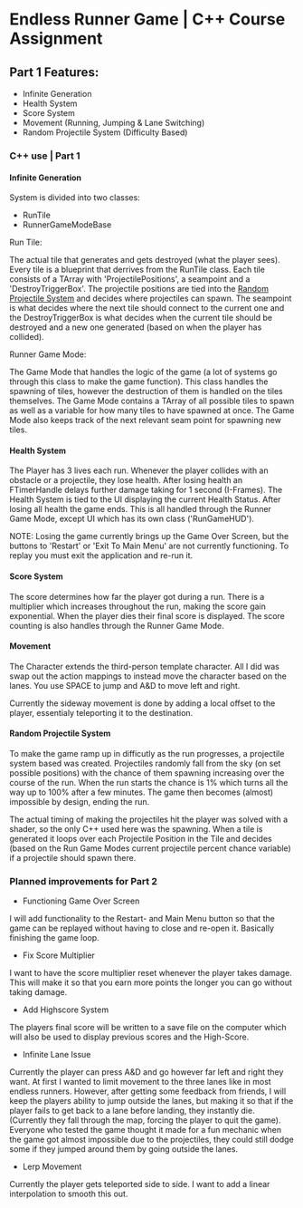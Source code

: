 # Endless Runner Game | C++ Course Assignment

 ## Part 1 Features:
 * Infinite Generation
 * Health System
 * Score System
 * Movement (Running, Jumping & Lane Switching)
 * Random Projectile System (Difficulty Based)
 
 ### C++ use | Part 1
  #### Infinite Generation
  System is divided into two classes:
  * RunTile
  * RunnerGameModeBase
  
  Run Tile:
  
  The actual tile that generates and gets destroyed (what the player sees). Every tile is a blueprint that derrives from the RunTile class. Each tile consists of a TArray with 'ProjectilePositions', a seampoint and a 'DestroyTriggerBox'. The projectile positions are tied into the [Random Projectile System](#random-projectile-system) and decides where projectiles can spawn. The seampoint is what decides where the next tile should connect to the current one and the DestroyTriggerBox is what decides when the current tile should be destroyed and a new one generated (based on when the player has collided).
  
  Runner Game Mode:
  
  The Game Mode that handles the logic of the game (a lot of systems go through this class to make the game function). This class handles the spawning of tiles, however the destruction of them is handled on the tiles themselves. The Game Mode contains a TArray of all possible tiles to spawn as well as a variable for how many tiles to have spawned at once. The Game Mode also keeps track of the next relevant seam point for spawning new tiles.
  
  #### Health System
  The Player has 3 lives each run. Whenever the player collides with an obstacle or a projectile, they lose health. After losing health an FTimerHandle delays further damage taking for 1 second (I-Frames). The Health System is tied to the UI displaying the current Health Status. After losing all health the game ends. This is all handled through the Runner Game Mode, except UI which has its own class ('RunGameHUD').
  
  NOTE: Losing the game currently brings up the Game Over Screen, but the buttons to 'Restart' or 'Exit To Main Menu' are not currently functioning. To replay you must exit the application and re-run it.
  
  #### Score System
  The score determines how far the player got during a run. There is a multiplier which increases throughout the run, making the score gain exponential. When the player dies their final score is displayed. The score counting is also handles through the Runner Game Mode.
  
  #### Movement
  The Character extends the third-person template character. All I did was swap out the action mappings to instead move the character based on the lanes. You use SPACE to jump and A&D to move left and right.
  
  Currently the sideway movement is done by adding a local offset to the player, essentialy teleporting it to the destination.
  
  #### Random Projectile System
  To make the game ramp up in difficutly as the run progresses, a projectile system based was created. Projectiles randomly fall from the sky (on set possible positions) with the chance of them spawning increasing over the course of the run. When the run starts the chance is 1% which turns all the way up to 100% after a few minutes. The game then becomes (almost) impossible by design, ending the run.
  
  The actual timing of making the projectiles hit the player was solved with a shader, so the only C++ used here was the spawning. When a tile is generated it loops over each Projectile Position in the Tile and decides (based on the Run Game Modes current projectile percent chance variable) if a projectile should spawn there.
  
 ### Planned improvements for Part 2
 * Functioning Game Over Screen

I will add functionality to the Restart- and Main Menu button so that the game can be replayed without having to close and re-open it. Basically finishing the game loop.

 * Fix Score Multiplier

I want to have the score multiplier reset whenever the player takes damage. This will make it so that you earn more points the longer you can go without taking damage.

 * Add Highscore System

The players final score will be written to a save file on the computer which will also be used to display previous scores and the High-Score.

 * Infinite Lane Issue

Currently the player can press A&D and go however far left and right they want. At first I wanted to limit movement to the three lanes like in most endless runners. However, after getting some feedback from friends, I will keep the players ability to jump outside the lanes, but making it so that if the player fails to get back to a lane before landing, they instantly die. (Currently they fall through the map, forcing the player to quit the game). Everyone who tested the game thought it made for a fun mechanic when the game got almost impossible due to the projectiles, they could still dodge some if they jumped around them by going outside the lanes.

 * Lerp Movement

Currently the player gets teleported side to side. I want to add a linear interpolation to smooth this out.
